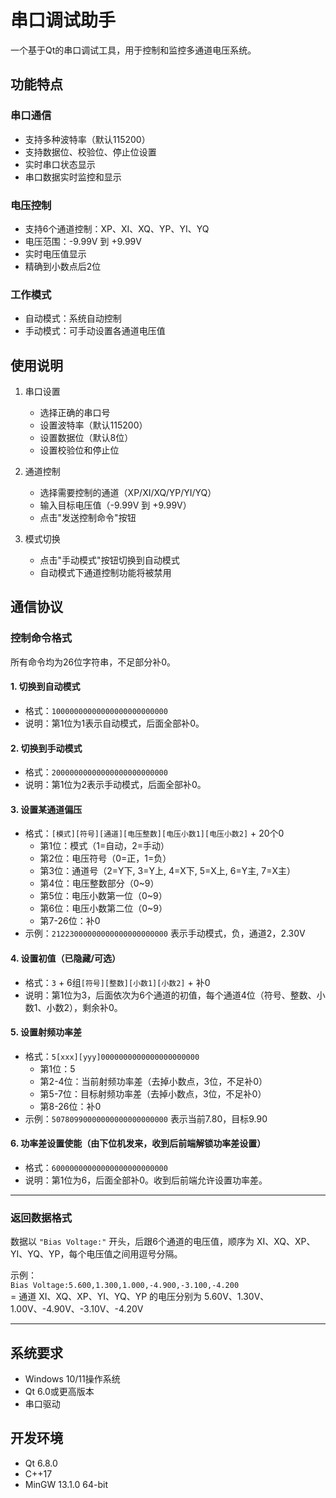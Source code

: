 # 串口调试助手

一个基于Qt的串口调试工具，用于控制和监控多通道电压系统。

## 功能特点

### 串口通信
- 支持多种波特率（默认115200）
- 支持数据位、校验位、停止位设置
- 实时串口状态显示
- 串口数据实时监控和显示

### 电压控制
- 支持6个通道控制：XP、XI、XQ、YP、YI、YQ
- 电压范围：-9.99V 到 +9.99V
- 实时电压值显示
- 精确到小数点后2位

### 工作模式
- 自动模式：系统自动控制
- 手动模式：可手动设置各通道电压值

## 使用说明

1. 串口设置
   - 选择正确的串口号
   - 设置波特率（默认115200）
   - 设置数据位（默认8位）
   - 设置校验位和停止位

2. 通道控制
   - 选择需要控制的通道（XP/XI/XQ/YP/YI/YQ）
   - 输入目标电压值（-9.99V 到 +9.99V）
   - 点击"发送控制命令"按钮

3. 模式切换
   - 点击"手动模式"按钮切换到自动模式
   - 自动模式下通道控制功能将被禁用

## 通信协议

### 控制命令格式

所有命令均为26位字符串，不足部分补0。

#### 1. 切换到自动模式
- 格式：`10000000000000000000000000`
- 说明：第1位为1表示自动模式，后面全部补0。

#### 2. 切换到手动模式
- 格式：`20000000000000000000000000`
- 说明：第1位为2表示手动模式，后面全部补0。

#### 3. 设置某通道偏压
- 格式：`[模式][符号][通道][电压整数][电压小数1][电压小数2]` + 20个0
    - 第1位：模式（1=自动，2=手动）
    - 第2位：电压符号（0=正，1=负）
    - 第3位：通道号（2=Y下, 3=Y上, 4=X下, 5=X上, 6=Y主, 7=X主）
    - 第4位：电压整数部分（0~9）
    - 第5位：电压小数第一位（0~9）
    - 第6位：电压小数第二位（0~9）
    - 第7-26位：补0
- 示例：`21223000000000000000000000` 表示手动模式，负，通道2，2.30V

#### 4. 设置初值（已隐藏/可选）
- 格式：`3` + 6组`[符号][整数][小数1][小数2]` + 补0
- 说明：第1位为3，后面依次为6个通道的初值，每个通道4位（符号、整数、小数1、小数2），剩余补0。

#### 5. 设置射频功率差
- 格式：`5[xxx][yyy]0000000000000000000000`
    - 第1位：5
    - 第2-4位：当前射频功率差（去掉小数点，3位，不足补0）
    - 第5-7位：目标射频功率差（去掉小数点，3位，不足补0）
    - 第8-26位：补0
- 示例：`50780990000000000000000000` 表示当前7.80，目标9.90

#### 6. 功率差设置使能（由下位机发来，收到后前端解锁功率差设置）
- 格式：`60000000000000000000000000`
- 说明：第1位为6，后面全部补0。收到后前端允许设置功率差。

---

### 返回数据格式

数据以 `"Bias Voltage:"` 开头，后跟6个通道的电压值，顺序为 XI、XQ、XP、YI、YQ、YP，每个电压值之间用逗号分隔。

示例：  
`Bias Voltage:5.600,1.300,1.000,-4.900,-3.100,-4.200`  
= 通道 XI、XQ、XP、YI、YQ、YP 的电压分别为 5.60V、1.30V、1.00V、-4.90V、-3.10V、-4.20V

---

## 系统要求
- Windows 10/11操作系统
- Qt 6.0或更高版本
- 串口驱动

## 开发环境
- Qt 6.8.0
- C++17
- MinGW 13.1.0 64-bit
